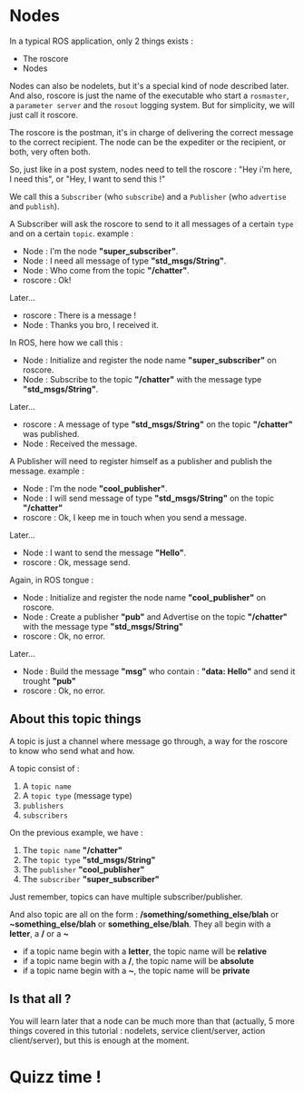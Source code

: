 # Nodes

In a typical ROS application, only 2 things exists : 

- The roscore
- Nodes

Nodes can also be nodelets, but it's a special kind of node described later. And also, roscore is just the name of the executable who start a `rosmaster`, a `parameter server` and the `rosout` logging system. But for simplicity, we will just call it roscore.

The roscore is the postman, it's in charge of delivering the correct message to the correct recipient. The node can be the expediter or the recipient, or both, very often both.

So, just like in a post system, nodes need to tell the roscore : "Hey i'm here, I need this", or "Hey, I want to send this !"

We call this a `Subscriber` (who `subscribe`) and a `Publisher` (who `advertise` and `publish`). 

A Subscriber will ask the roscore to send to it all messages of a certain `type` and on a certain `topic`. example : 
- Node :  I'm the node **"super_subscriber"**.
- Node :  I need all message of type **"std_msgs/String"**.
- Node :  Who come from the topic **"/chatter"**.
- roscore : Ok!
 
Later...

- roscore : There is a message !
- Node : Thanks you bro, I received it.

In ROS, here how we call this  :
- Node : Initialize and register the node name **"super_subscriber"** on roscore.
- Node : Subscribe to the topic **"/chatter"** with the message type **"std_msgs/String"**.

Later... 

- roscore : A message of type **"std_msgs/String"** on the topic **"/chatter"** was published.
- Node : Received the message.


A Publisher will need to register himself as a publisher and publish the message. example : 
- Node : I'm the node **"cool_publisher"**.
- Node : I will send message of type **"std_msgs/String"** on the topic **"/chatter"**
- roscore : Ok, I keep me in touch when you send a message.

Later...

- Node : I want to send the message **"Hello"**.
- roscore : Ok, message send.

Again, in ROS tongue : 
- Node : Initialize and register the node name **"cool_publisher"** on roscore.
- Node : Create a publisher **"pub"** and Advertise on the topic **"/chatter"** with the message type **"std_msgs/String"**
- roscore : Ok, no error.

Later...

- Node : Build the message **"msg"** who contain : **"data: Hello"** and send it trought **"pub"**
- roscore : Ok, no error.

## About this topic things

A topic is just a channel where message go through, a way for the roscore to know who send what and how.

A topic consist of : 

1. A `topic name`
2. A `topic type` (message type)
3. `publishers`
4. `subscribers`

On the previous example, we have : 

1. The `topic name` **"/chatter"**
2. The `topic type` **"std_msgs/String"**
3. The `publisher` **"cool_publisher"**
4. The `subscriber` **"super_subscriber"**

Just remember, topics can have multiple subscriber/publisher.

And also topic are all on the form : **/something/something_else/blah** or **~something_else/blah** or **something_else/blah**.
They all begin with a **letter**, a **/** or a **~**

- if a topic name begin with a **letter**, the topic name will be **relative**
- if a topic name begin with a **/**, the topic name will be **absolute**
- if a topic name begin with a **~**, the topic name will be **private**



## Is that all ?

You will learn later that a node can be much more than that (actually, 5 more things covered in this tutorial : nodelets, service client/server, action client/server), but this is enough at the moment. 

# Quizz time !

